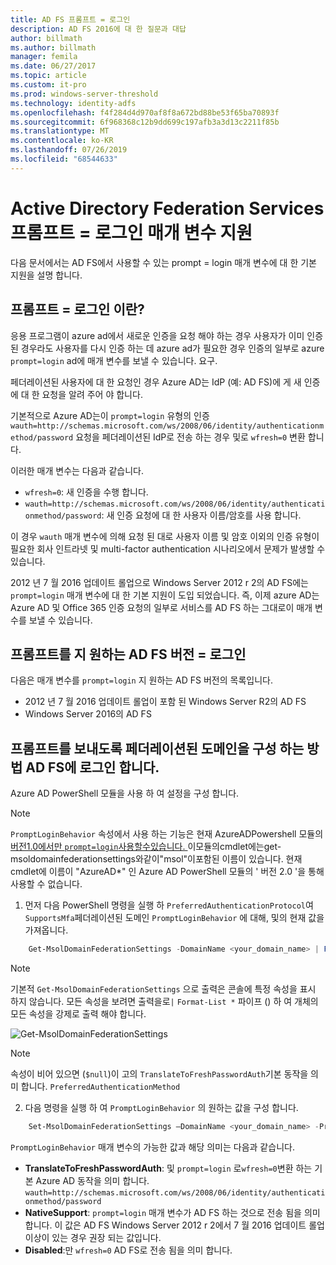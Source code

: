 ```yaml
---
title: AD FS 프롬프트 = 로그인
description: AD FS 2016에 대 한 질문과 대답
author: billmath
ms.author: billmath
manager: femila
ms.date: 06/27/2017
ms.topic: article
ms.custom: it-pro
ms.prod: windows-server-threshold
ms.technology: identity-adfs
ms.openlocfilehash: f4f284d4d970af8f8a672bd88be53f65ba70893f
ms.sourcegitcommit: 6f968368c12b9dd699c197afb3a3d13c2211f85b
ms.translationtype: MT
ms.contentlocale: ko-KR
ms.lasthandoff: 07/26/2019
ms.locfileid: "68544633"
---
```

# <a name="active-directory-federation-services-promptlogin-parameter-support"></a>Active Directory Federation Services 프롬프트 = 로그인 매개 변수 지원

다음 문서에서는 AD FS에서 사용할 수 있는 prompt = login 매개 변수에 대 한 기본 지원을 설명 합니다.

## <a name="what-is-promptlogin"></a>프롬프트 = 로그인 이란?

응용 프로그램이 azure ad에서 새로운 인증을 요청 해야 하는 경우 사용자가 이미 인증 된 경우라도 사용자를 다시 인증 하는 데 azure ad가 필요한 경우 인증의 일부로 azure `prompt=login` ad에 매개 변수를 보낼 수 있습니다. 요구.

페더레이션된 사용자에 대 한 요청인 경우 Azure AD는 IdP (예: AD FS)에 게 새 인증에 대 한 요청을 알려 주어 야 합니다.

기본적으로 Azure AD는이 `prompt=login` 유형의 인증 `wauth=http://schemas.microsoft.com/ws/2008/06/identity/authenticationmethod/password` 요청을 페더레이션된 IdP로 전송 하는 경우 및로 `wfresh=0` 변환 합니다.

이러한 매개 변수는 다음과 같습니다.

- `wfresh=0`: 새 인증을 수행 합니다.
- `wauth=http://schemas.microsoft.com/ws/2008/06/identity/authenticationmethod/password`: 새 인증 요청에 대 한 사용자 이름/암호를 사용 합니다.

이 경우 `wauth` 매개 변수에 의해 요청 된 대로 사용자 이름 및 암호 이외의 인증 유형이 필요한 회사 인트라넷 및 multi-factor authentication 시나리오에서 문제가 발생할 수 있습니다.  

2012 년 7 월 2016 업데이트 롤업으로 Windows Server 2012 r 2의 AD FS에는 `prompt=login` 매개 변수에 대 한 기본 지원이 도입 되었습니다. 즉, 이제 azure AD는 Azure AD 및 Office 365 인증 요청의 일부로 서비스를 AD FS 하는 그대로이 매개 변수를 보낼 수 있습니다.

## <a name="ad-fs-versions-that-support-promptlogin"></a>프롬프트를 지 원하는 AD FS 버전 = 로그인

다음은 매개 변수를 `prompt=login` 지 원하는 AD FS 버전의 목록입니다.

- 2012 년 7 월 2016 업데이트 롤업이 포함 된 Windows Server R2의 AD FS
- Windows Server 2016의 AD FS

## <a name="how-to-configure-a-federated-domain-to-send-promptlogin-to-ad-fs"></a>프롬프트를 보내도록 페더레이션된 도메인을 구성 하는 방법 AD FS에 로그인 합니다.

Azure AD PowerShell 모듈을 사용 하 여 설정을 구성 합니다.

> [!NOTE]
> `PromptLoginBehavior` 속성에서 사용 하는 기능은 현재 AzureADPowershell 모듈의 [버전1.0에서만 `prompt=login`사용할수있습니다. ](https://connect.microsoft.com/site1164/Downloads/DownloadDetails.aspx?DownloadID=59185)이모듈의cmdlet에는get-msoldomainfederationsettings와같이"msol"이포함된 이름이 있습니다.  현재 cmdlet에 이름이 "AzureAD\*" 인 Azure AD PowerShell 모듈의 ' 버전 2.0 '을 통해 사용할 수 없습니다.

1. 먼저 다음 PowerShell 명령을 실행 하 `PreferredAuthenticationProtocol`여 `SupportsMfa`페더레이션된 도메인 `PromptLoginBehavior` 에 대해, 및의 현재 값을 가져옵니다.

```powershell
    Get-MsolDomainFederationSettings -DomainName <your_domain_name> | Format-List *
```

> [!NOTE]
> 기본적 `Get-MsolDomainFederationSettings` 으로 출력은 콘솔에 특정 속성을 표시 하지 않습니다. 모든 속성을 보려면 출력을로`|` `Format-List *` 파이프 () 하 여 개체의 모든 속성을 강제로 출력 해야 합니다.

![Get-MsolDomainFederationSettings](media/AD-FS-Prompt-Login/GetMsol.png)

> [!NOTE]
> 속성이 비어 있으면 (`$null`)이 고의 `TranslateToFreshPasswordAuth`기본 동작을 의미 합니다. `PreferredAuthenticationMethod`

2. 다음 명령을 실행 하 여 `PromptLoginBehavior` 의 원하는 값을 구성 합니다.

```powershell
    Set-MsolDomainFederationSettings –DomainName <your_domain_name> -PreferredAuthenticationProtocol <current_value_from_step1> -SupportsMfa <current_value_from_step1> -PromptLoginBehavior <TranslateToFreshPasswordAuth|NativeSupport|Disabled>
```

`PromptLoginBehavior` 매개 변수의 가능한 값과 해당 의미는 다음과 같습니다.

- **TranslateToFreshPasswordAuth**: 및 `prompt=login` 로`wfresh=0`변환 하는 기본 Azure AD 동작을 의미 합니다. `wauth=http://schemas.microsoft.com/ws/2008/06/identity/authenticationmethod/password`
- **NativeSupport**: `prompt=login` 매개 변수가 AD FS 하는 것으로 전송 됨을 의미 합니다. 이 값은 AD FS Windows Server 2012 r 2에서 7 월 2016 업데이트 롤업 이상이 있는 경우 권장 되는 값입니다.
- **Disabled**:만 `wfresh=0` AD FS로 전송 됨을 의미 합니다.
